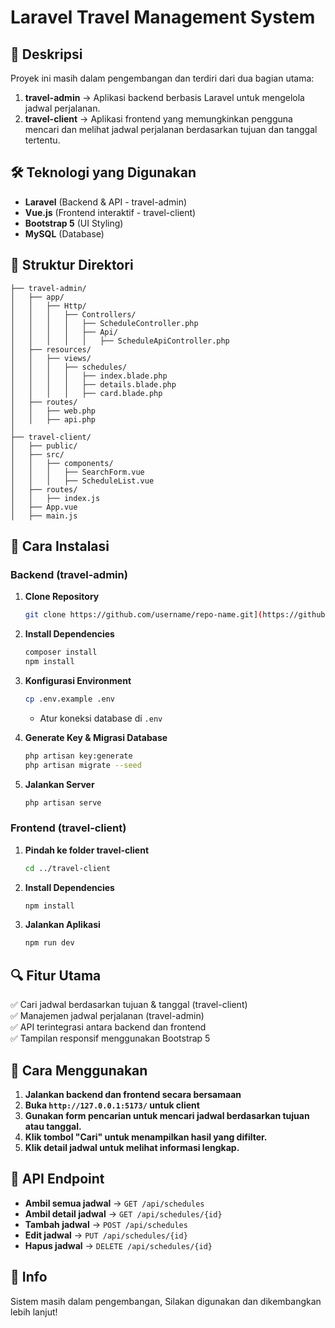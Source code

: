 # Laravel Travel Management System

## 📌 Deskripsi
Proyek ini masih dalam pengembangan dan terdiri dari dua bagian utama:
1. **travel-admin** → Aplikasi backend berbasis Laravel untuk mengelola jadwal perjalanan.
2. **travel-client** → Aplikasi frontend yang memungkinkan pengguna mencari dan melihat jadwal perjalanan berdasarkan tujuan dan tanggal tertentu.

## 🛠️ Teknologi yang Digunakan
- **Laravel** (Backend & API - travel-admin)
- **Vue.js** (Frontend interaktif - travel-client)
- **Bootstrap 5** (UI Styling)
- **MySQL** (Database)

## 📂 Struktur Direktori
```
├── travel-admin/
│   ├── app/
│   │   ├── Http/
│   │   │   ├── Controllers/
│   │   │   │   ├── ScheduleController.php
│   │   │   │   ├── Api/
│   │   │   │   │   ├── ScheduleApiController.php
│   ├── resources/
│   │   ├── views/
│   │   │   ├── schedules/
│   │   │   │   ├── index.blade.php
│   │   │   │   ├── details.blade.php
│   │   │   │   ├── card.blade.php
│   ├── routes/
│   │   ├── web.php
│   │   ├── api.php
│
├── travel-client/
│   ├── public/
│   ├── src/
│   │   ├── components/
│   │   │   ├── SearchForm.vue
│   │   │   ├── ScheduleList.vue
│   ├── routes/
│   │   ├── index.js
│   ├── App.vue
│   ├── main.js
```

## 🚀 Cara Instalasi
### **Backend (travel-admin)**
1. **Clone Repository**
   ```sh
   git clone https://github.com/username/repo-name.git](https://github.com/GiandaAtthariq/travelz.git
   ```

2. **Install Dependencies**
   ```sh
   composer install
   npm install
   ```

3. **Konfigurasi Environment**
   ```sh
   cp .env.example .env
   ```
   - Atur koneksi database di `.env`

4. **Generate Key & Migrasi Database**
   ```sh
   php artisan key:generate
   php artisan migrate --seed
   ```

5. **Jalankan Server**
   ```sh
   php artisan serve
   ```

### **Frontend (travel-client)**
1. **Pindah ke folder travel-client**
   ```sh
   cd ../travel-client
   ```
2. **Install Dependencies**
   ```sh
   npm install
   ```
3. **Jalankan Aplikasi**
   ```sh
   npm run dev
   ```

## 🔍 Fitur Utama
✅ Cari jadwal berdasarkan tujuan & tanggal (travel-client)<br>
✅ Manajemen jadwal perjalanan (travel-admin)<br>
✅ API terintegrasi antara backend dan frontend<br>
✅ Tampilan responsif menggunakan Bootstrap 5

## 🎯 Cara Menggunakan
1. **Jalankan backend dan frontend secara bersamaan**
2. **Buka `http://127.0.0.1:5173/` untuk client**
3. **Gunakan form pencarian untuk mencari jadwal berdasarkan tujuan atau tanggal.**
4. **Klik tombol "Cari" untuk menampilkan hasil yang difilter.**
5. **Klik detail jadwal untuk melihat informasi lengkap.**

## 📄 API Endpoint
- **Ambil semua jadwal** → `GET /api/schedules`
- **Ambil detail jadwal** → `GET /api/schedules/{id}`
- **Tambah jadwal** → `POST /api/schedules`
- **Edit jadwal** → `PUT /api/schedules/{id}`
- **Hapus jadwal** → `DELETE /api/schedules/{id}`

## 📝 Info
Sistem masih dalam pengembangan, Silakan digunakan dan dikembangkan lebih lanjut!

